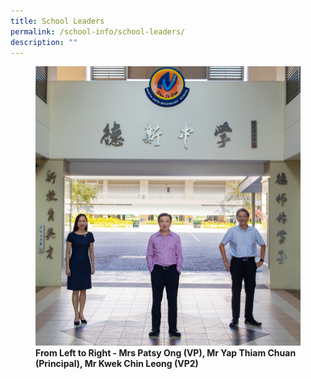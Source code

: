 ```yaml
---
title: School Leaders
permalink: /school-info/school-leaders/
description: ""
---
```



<figure>

<img src="/images/School%20leaders.jpg">

<figcaption> <strong>From Left to Right - Mrs Patsy Ong (VP), Mr Yap Thiam Chuan (Principal), Mr Kwek Chin Leong (VP2) </strong> </figcaption>

</figure>

